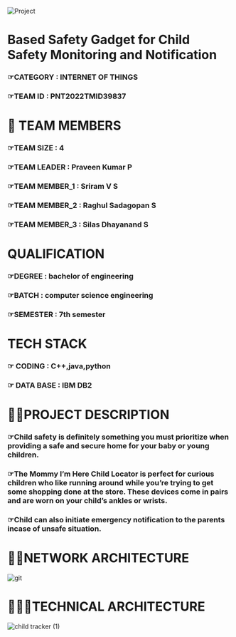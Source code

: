 ![Project](https://user-images.githubusercontent.com/115228039/202847153-239ac13d-e80f-46ec-b600-9aa2a1dcf4ea.jpeg)
# **Based Safety Gadget for Child Safety Monitoring and Notification**
### ☞CATEGORY : INTERNET OF THINGS
### ☞TEAM ID : PNT2022TMID39837
# 👦 **TEAM MEMBERS**
### ☞TEAM SIZE : 4
### ☞TEAM LEADER : Praveen Kumar P
### ☞TEAM MEMBER_1 : Sriram V S
### ☞TEAM MEMBER_2 : Raghul Sadagopan S
### ☞TEAM MEMBER_3 : Silas Dhayanand S
# **QUALIFICATION**
### ☞DEGREE : bachelor of engineering 
### ☞BATCH : computer science engineering
### ☞SEMESTER : 7th semester
# **TECH STACK**
### ☞ CODING : C++,java,python
### ☞ DATA BASE : IBM DB2
# **👨‍🏫PROJECT DESCRIPTION**
### ☞Child safety is definitely something you must prioritize when providing a safe and secure home for your baby or young children.
### ☞The Mommy I’m Here Child Locator is perfect for curious children who like running around while you’re trying to get some shopping done at the store. These devices come in pairs and are worn on your child’s ankles or wrists.
### ☞Child can also initiate emergency notification to the parents incase of unsafe situation.
# 👨‍💻**NETWORK ARCHITECTURE**
![git](https://user-images.githubusercontent.com/113492779/198800977-2901c341-86a4-4ee0-ab33-13d9397eda82.PNG)
# 🔎👷‍♀️**TECHNICAL ARCHITECTURE**
![child tracker (1)](https://user-images.githubusercontent.com/113492779/200154407-76358dc6-c024-4e0e-b366-c8ccb9d5a921.png)
